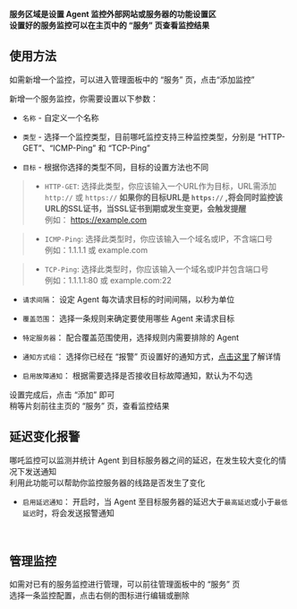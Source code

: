 **服务区域是设置 Agent 监控外部网站或服务器的功能设置区**  
**设置好的服务监控可以在主页中的 “服务” 页查看监控结果**
<br/>

## 使用方法

如需新增一个监控，可以进入管理面板中的 “服务” 页，点击“添加监控”  

新增一个服务监控，你需要设置以下参数：  
+ `名称` - 自定义一个名称  

+ `类型` - 选择一个监控类型，目前哪吒监控支持三种监控类型，分别是 “HTTP-GET”、“ICMP-Ping” 和 “TCP-Ping”

+ `目标` - 根据你选择的类型不同，目标的设置方法也不同
> + `HTTP-GET`: 选择此类型，你应该输入一个URL作为目标，URL需添加 `http://` 或 `https://` **如果你的目标URL是 `https://` ,将会同时监控该URL的SSL证书，当SSL证书到期或发生变更，会触发提醒**  
例如： https://example.com  

> + `ICMP-Ping`: 选择此类型时，你应该输入一个域名或IP，不含端口号  
例如：1.1.1.1 或 example.com 

> + `TCP-Ping`: 选择此类型时，你应该输入一个域名或IP并包含端口号  
例如：1.1.1.1:80 或 example.com:22  

+ `请求间隔`： 设定 Agent 每次请求目标的时间间隔，以秒为单位  

+ `覆盖范围`： 选择一条规则来确定要使用哪些 Agent 来请求目标  

+ `特定服务器`： 配合覆盖范围使用，选择规则内需要排除的 Agent  

+ `通知方式组`： 选择你已经在 “报警” 页设置好的通知方式，[点击这里](/guide/notifications.html#灵活的通知方式)了解详情

+ `启用故障通知`： 根据需要选择是否接收目标故障通知，默认为不勾选  

设置完成后，点击 “添加” 即可  
稍等片刻前往主页的 “服务” 页，查看监控结果
<br/>

## 延迟变化报警
哪吒监控可以监测并统计 Agent 到目标服务器之间的延迟，在发生较大变化的情况下发送通知    
利用此功能可以帮助你监控服务器的线路是否发生了变化  

+ `启用延迟通知`： 开启时，当 Agent 至目标服务器的延迟大于`最高延迟`或小于`最低延迟`时，将会发送报警通知  
<br/>

## 管理监控
如需对已有的服务监控进行管理，可以前往管理面板中的 “服务” 页  
选择一条监控配置，点击右侧的图标进行编辑或删除